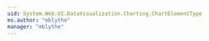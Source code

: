 ```yaml
---
uid: System.Web.UI.DataVisualization.Charting.ChartElementType
ms.author: "mblythe"
manager: "mblythe"
---
```

